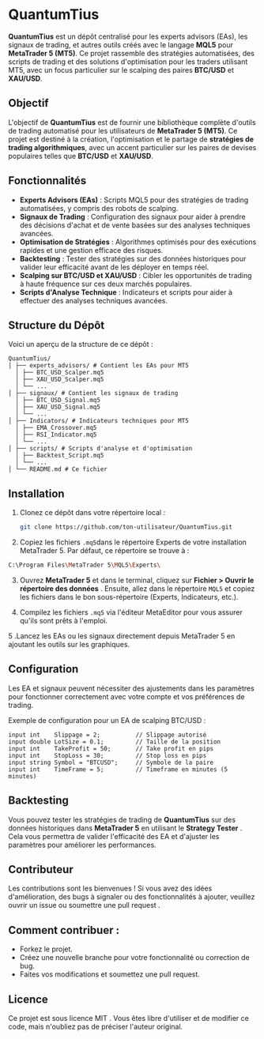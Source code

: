 # QuantumTius

**QuantumTius** est un dépôt centralisé pour les experts advisors (EAs), les signaux de trading, et autres outils créés avec le langage **MQL5** pour **MetaTrader 5 (MT5)**. Ce projet rassemble des stratégies automatisées, des scripts de trading et des solutions d'optimisation pour les traders utilisant MT5, avec un focus particulier sur le scalping des paires **BTC/USD** et **XAU/USD**.

## Objectif

L'objectif de **QuantumTius** est de fournir une bibliothèque complète d'outils de trading automatisé pour les utilisateurs de **MetaTrader 5 (MT5)**. Ce projet est destiné à la création, l'optimisation et le partage de **stratégies de trading algorithmiques**, avec un accent particulier sur les paires de devises populaires telles que **BTC/USD** et **XAU/USD**.

## Fonctionnalités

- **Experts Advisors (EAs)** : Scripts MQL5 pour des stratégies de trading automatisées, y compris des robots de scalping.
- **Signaux de Trading** : Configuration des signaux pour aider à prendre des décisions d'achat et de vente basées sur des analyses techniques avancées.
- **Optimisation de Stratégies** : Algorithmes optimisés pour des exécutions rapides et une gestion efficace des risques.
- **Backtesting** : Tester des stratégies sur des données historiques pour valider leur efficacité avant de les déployer en temps réel.
- **Scalping sur BTC/USD et XAU/USD** : Cibler les opportunités de trading à haute fréquence sur ces deux marchés populaires.
- **Scripts d'Analyse Technique** : Indicateurs et scripts pour aider à effectuer des analyses techniques avancées.

## Structure du Dépôt

Voici un aperçu de la structure de ce dépôt :
```
QuantumTius/ 
│ ├── experts_advisors/ # Contient les EAs pour MT5 
  │ ├── BTC_USD_Scalper.mq5 
  │ ├── XAU_USD_Scalper.mq5 
  │ └── ... 
│ ├── signaux/ # Contient les signaux de trading 
  │ ├── BTC_USD_Signal.mq5 
  │ ├── XAU_USD_Signal.mq5 
  │ └── ... 
│ ├── Indicators/ # Indicateurs techniques pour MT5 
  │ ├── EMA_Crossover.mq5 
  │ ├── RSI_Indicator.mq5 
  │ └── ... 
│ ├── scripts/ # Scripts d'analyse et d'optimisation 
  │ ├── Backtest_Script.mq5 
  │ └── ... 
│ └── README.md # Ce fichier
```

## Installation

1. Clonez ce dépôt dans votre répertoire local :
   ```bash
   git clone https://github.com/ton-utilisateur/QuantumTius.git
   ```

2. Copiez les fichiers `.mq5`dans le répertoire Experts de votre installation MetaTrader 5. Par défaut, ce répertoire se trouve à :
  ```sh
  C:\Program Files\MetaTrader 5\MQL5\Experts\
  ```

3. Ouvrez **MetaTrader 5** et dans le terminal, cliquez sur **Fichier > Ouvrir le répertoire des données** . Ensuite, allez dans le répertoire `MQL5` et copiez les fichiers dans le bon sous-répertoire (Experts, Indicateurs, etc.).

4. Compilez les fichiers `.mq5` via l'éditeur MetaEditor pour vous assurer qu'ils sont prêts à l'emploi.

5 .Lancez les EAs ou les signaux directement depuis MetaTrader 5 en ajoutant les outils sur les graphiques.

## Configuration
Les EA et signaux peuvent nécessiter des ajustements dans les paramètres pour fonctionner correctement avec votre compte et vos préférences de trading.

Exemple de configuration pour un EA de scalping BTC/USD :
```mql
input int    Slippage = 2;          // Slippage autorisé
input double LotSize = 0.1;         // Taille de la position
input int    TakeProfit = 50;       // Take profit en pips
input int    StopLoss = 30;         // Stop loss en pips
input string Symbol = "BTCUSD";     // Symbole de la paire
input int    TimeFrame = 5;         // Timeframe en minutes (5 minutes)
```

## Backtesting
Vous pouvez tester les stratégies de trading de **QuantumTius** sur des données historiques dans **MetaTrader 5** en utilisant le **Strategy Tester** . Cela vous permettra de valider l'efficacité des EA et d'ajuster les paramètres pour améliorer les performances.

## Contributeur
Les contributions sont les bienvenues ! Si vous avez des idées d'amélioration, des bugs à signaler ou des fonctionnalités à ajouter, veuillez ouvrir un issue ou soumettre une pull request .

## Comment contribuer :
* Forkez le projet.
* Créez une nouvelle branche pour votre fonctionnalité ou correction de bug.
* Faites vos modifications et soumettez une pull request.
## Licence
Ce projet est sous licence MIT . Vous êtes libre d'utiliser et de modifier ce code, mais n'oubliez pas de préciser l'auteur original.
